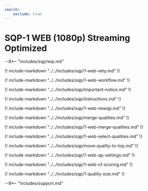 ```yaml
---
search:
    exclude: true
---
```


# SQP-1 WEB (1080p) Streaming Optimized

<meta name="robots" content="noindex, noarchive, nofollow" />

--8<-- "includes/sqp/wip.md"

{! include-markdown "../../includes/sqp/1-web-why.md" !}

{! include-markdown "../../includes/sqp/1-web-workflow.md" !}

{! include-markdown "../../includes/sqp/important-notice.md" !}

{! include-markdown "../../includes/sqp/instructions.md" !}

{! include-markdown "../../includes/sqp/1-web-newqp.md" !}

{! include-markdown "../../includes/sqp/merge-qualities.md" !}

{! include-markdown "../../includes/sqp/1-web-merge-qualities.md" !}

{! include-markdown "../../includes/sqp/1-web-select-qualities.md" !}

{! include-markdown "../../includes/sqp/move-quality-to-top.md" !}

{! include-markdown "../../includes/sqp/1-web-qp-settings.md" !}

{! include-markdown "../../includes/sqp/1-web-cf-scoring.md" !}

{! include-markdown "../../includes/sqp/1-quality-size.md" !}

--8<-- "includes/support.md"
